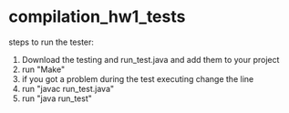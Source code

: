 # compilation_hw1_tests

steps to run the tester:
1. Download the testing and run_test.java and add them to your project 
2. run "Make"
3. if you got a problem during the test executing change the line 
4. run "javac run_test.java"
5. run "java run_test"
